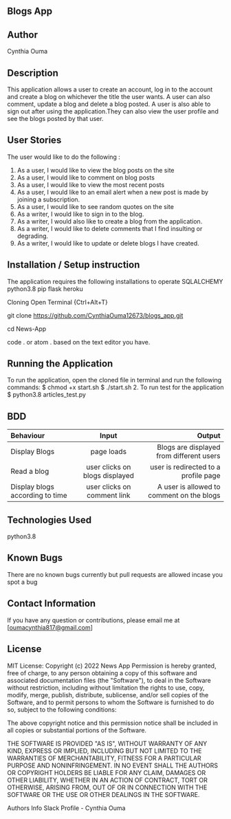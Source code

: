 ## Blogs App

## Author
Cynthia Ouma

## Description
This application allows a user to create an account, log in to the account and create a blog on whichever the title the user wants. A user can also comment, update  a blog and delete a blog posted. A user is also able to sign out after using the application.They can also view the user profile and see the blogs posted by that user.

## User Stories
The user would like to do the following :

1. As a user, I would like to view the blog posts on the site
2. As a user, I would like to comment on blog posts
3. As a user, I would like to view the most recent posts
4. As a user, I would like to an email alert when a new post is made by joining a subscription.
5. As a user, I would like to see random quotes on the site
6. As a writer, I would like to sign in to the blog.
7. As a writer, I would also like to create a blog from the application.
8. As a writer, I would like to delete comments that I find insulting or degrading.
9. As a writer, I would like to update or delete blogs I have created.

## Installation / Setup instruction
The application requires the following installations to operate
SQLALCHEMY
python3.8 
pip 
flask
heroku

Cloning
Open Terminal {Ctrl+Alt+T}

git clone https://github.com/CynthiaOuma12673/blogs_app.git

cd News-App

code . or atom . based on the text editor you have.

## Running the Application
To run the application, open the cloned file in terminal and run the following commands:
$ chmod +x start.sh $ ./start.sh 2. To run test for the application $ python3.8 articles_test.py

## BDD

| Behaviour | Input | Output |
| :---------------- | :---------------: | ------------------: |
| Display Blogs | page loads | Blogs are displayed from different users|
| Read a blog  | user clicks on blogs displayed | user is redirected to  a profile page|
| Display blogs according to time | user clicks on comment link | A user is allowed to comment on the blogs |

## Technologies Used
python3.8

## Known Bugs
There are no known bugs currently but pull requests are allowed incase you spot a bug

## Contact Information
If you have any question or contributions, please email me at [oumacynthia817@gmail.com]

## License
MIT License: Copyright (c) 2022 News App Permission is hereby granted, free of charge, to any person obtaining a copy of this software and associated documentation files (the "Software"), to deal in the Software without restriction, including without limitation the rights to use, copy, modify, merge, publish, distribute, sublicense, and/or sell copies of the Software, and to permit persons to whom the Software is furnished to do so, subject to the following conditions:

The above copyright notice and this permission notice shall be included in all copies or substantial portions of the Software.

THE SOFTWARE IS PROVIDED "AS IS", WITHOUT WARRANTY OF ANY KIND, EXPRESS OR IMPLIED, INCLUDING BUT NOT LIMITED TO THE WARRANTIES OF MERCHANTABILITY, FITNESS FOR A PARTICULAR PURPOSE AND NONINFRINGEMENT. IN NO EVENT SHALL THE AUTHORS OR COPYRIGHT HOLDERS BE LIABLE FOR ANY CLAIM, DAMAGES OR OTHER LIABILITY, WHETHER IN AN ACTION OF CONTRACT, TORT OR OTHERWISE, ARISING FROM, OUT OF OR IN CONNECTION WITH THE SOFTWARE OR THE USE OR OTHER DEALINGS IN THE SOFTWARE.

Authors Info Slack Profile - Cynthia Ouma